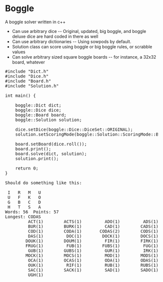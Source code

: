 # Boggle
A boggle solver written in c++

* Can use arbitrary dice -- Original, updated, big boggle, and boggle deluxe dice are hard coded in there as well
* Can use arbitrary dictionaries -- Using sowpods by default.
* Solution class can score using boggle or big boggle rules, or scrabble values
* Can solve arbitrary sized square boggle boards -- for instance, a 32x32 board, whatever

<pre>
#include "Dict.h"
#include "Dice.h"
#include "Board.h"
#include "Solution.h"

int main() {

    boggle::Dict dict;
    boggle::Dice dice;
    boggle::Board board;
    boggle::Solution solution;

    dice.setDice(boggle::Dice::DiceSet::ORIGINAL);
    solution.setScoringMode(boggle::Solution::ScoringMode::BOGGLE);

    board.setBoard(dice.roll());
    board.print();
    board.solve(dict, solution);
    solution.print();

    return 0;
}

Should do something like this:

 I   R   M   U
 U   F   K   O
 G   B   C   D
 H   T   S   A
Words: 56  Points: 57
Longest: CODAS
         ACT(1)        ACTS(1)         ADO(1)         ADS(1)         BUG(1)
         BUR(1)        BURK(1)         CAD(1)        CADS(1)        CAST(1)
         COD(1)        CODA(1)       CODAS(2)        CODS(1)        DACK(1)
         DAS(1)         DOC(1)        DOCK(1)        DOCS(1)         DOM(1)
        DOUK(1)        DOUM(1)         FIR(1)        FIRK(1)        FIRM(1)
        FRUG(1)         FUB(1)        FUBS(1)         FUG(1)         FUR(1)
         GUB(1)        GUBS(1)         GUR(1)         IRK(1)         MOC(1)
        MOCK(1)        MOCS(1)         MOD(1)        MODS(1)         MOU(1)
         OCA(1)        OCAS(1)         ODA(1)        ODAS(1)         ODS(1)
         OUK(1)         RIF(1)         RUB(1)        RUBS(1)         RUG(1)
         SAC(1)        SACK(1)         SAD(1)        SADO(1)        SCAD(1)
         UGH(1)

</pre>

